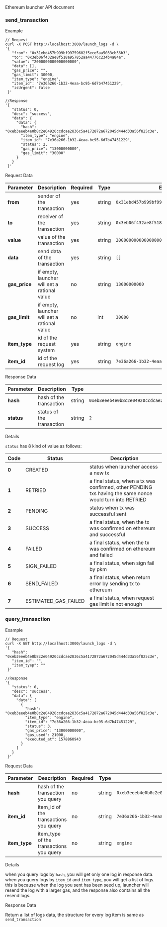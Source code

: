 Ethereum launcher API document

### send_transaction

Example
    
    // Request
    curl -X POST http://localhost:3000/launch_logs -d \
    '{
       "from": "0x31ebd457b999bf99759602f5ece5aa5033cb56b3",
       "to": "0x3eb06f432ae8f518a957852aa44776c234b4a84a",
       "value": "2000000000000000000",
       "data": [],
       "gas_price": "",
       "gas_limit": 30000,
       "item_type": "engine",
       "item_id": "7e36a266-1b32-4eaa-bc95-6d7b47451229",
       "isUrgent": false
     }'
    
    //Response
    '{
       "status": 0,
       "desc": "success",
       "data": {
         "data": {
           "hash": "0xeb3eeeb4e0b8c2e04920ccdcae2836c5a4172872a672045d444d33a56f825c3e",
           "item_type": "engine",
           "item_id": "7e36a266-1b32-4eaa-bc95-6d7b47451229",
           "status": 2,
           "gas_price": "13000000000",
           "gas_limit": "30000"
         }
       }
     }'

Request Data

| Parameter     | Description                                  | Required | Type   | Example    |
| ------------- | -------------------------------------------- | -------- | ------ | ---------- |
| **from**      | sender of the transaction                    | yes      | string | `0x31ebd457b999bf99759602f5ece5aa5033cb56b3` |
| **to**        | receiver of the transaction                  | yes      | string | `0x3eb06f432ae8f518a957852aa44776c234b4a84a` |
| **value**     | value of the transaction                     | yes      | string | `2000000000000000000` |
| **data**      | send data of the transaction                 | yes      | string | `[]` |
| **gas_price** | if empty, launcher will set a rational value | no       | string | `13000000000` |
| **gas_limit** | if empty, launcher will set a rational value | no       | int    | `30000` |
| **item_type** | id of the request system                     | yes      | string | `engine` |
| **item_id**   | id of the request log                        | yes      | string | `7e36a266-1b32-4eaa-bc95-6d7b47451229` |

Response Data
  
| Parameter     | Description               | Type   | Example    |
| ------------- | ------------------------- | ------ | ---------- |
| **hash**      | hash of the transaction   | string | `0xeb3eeeb4e0b8c2e04920ccdcae2836c5a4172872a672045d444d33a56f825c3e` |
| **status**    | status of the transaction | string | `2` |

Details

``status`` has 8 kind of value as follows:

| Code  | Status                | Description   |
| ----- | --------------------- | ------------- |
| **0** | CREATED               | status when launcher access a new tx|
| **1** | RETRIED               | a final status, when a tx was confirmed, other PENDING txs having the same nonce would turn into RETRIED |
| **2** | PENDING               | status when tx was successful sent |
| **3** | SUCCESS               | a final status, when the tx was confirmed on ethereum and successful|
| **4** | FAILED                | a final status, when the tx was confirmed on ethereum and failed |
| **5** | SIGN_FAILED           | a final status, when sign fail by pkm |
| **6** | SEND_FAILED           | a final status, when return error by sending tx to ethereum |
| **7** | ESTIMATED_GAS_FAILED  | a final status, when request gas limit is not enough |
	
### query_transaction

Example
    
    // Request
    curl -X GET http://localhost:3000/launch_logs -d \
    '{
       "hash": "0xeb3eeeb4e0b8c2e04920ccdcae2836c5a4172872a672045d444d33a56f825c3e",
       "item_id": "",
       "item_tyep": ""
     }'
    
    //Response
    '{
       "status": 0,
       "desc": "success",
       "data": {
         "data": [
           {
             "hash": "0xeb3eeeb4e0b8c2e04920ccdcae2836c5a4172872a672045d444d33a56f825c3e",
             "item_type": "engine",
             "item_id": "7e36a266-1b32-4eaa-bc95-6d7b47451229",
             "status": 3,
             "gas_price": "13000000000",
             "gas_used": 21000,
             "executed_at": 1578860943
           }
         ]
       }
     }'

Request Data

| Parameter       | Description                                 | Required | Type   | Example    |
| --------------- | ------------------------------------------- | -------- | ------ | ---------- |
| **hash**        | hash of the transaction you query           | no       | string | `0xeb3eeeb4e0b8c2e04920ccdcae2836c5a4172872a672045d444d33a56f825c3e` |
| **item_id**     | item_id of the transactions you query       | no       | string | `7e36a266-1b32-4eaa-bc95-6d7b47451229T` |
| **item_type**   | item_type of the transactions you query     | no       | string | `engine` |

Details

when you query logs by ``hash``, you will get only one log in response data. when you query logs by ``item_id`` and ``item_type``, you will get a list of logs.
this is because when the log you sent has been seed up, launcher will resend the log with a larger gas, and the response also contains all the resend logs.

Response Data

Return a list of logs data, the structure for every log item is same as ``send_transaction`` 
